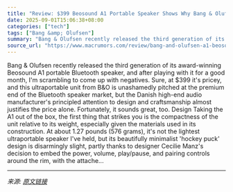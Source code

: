 ```yaml
---
title: "Review: $399 Beosound A1 Portable Speaker Shows Why Bang & Olufsen Commands a Premium"
date: 2025-09-01T15:06:38+08:00
categories: ["tech"]
tags: ["Bang &amp; Olufsen"]
summary: "Bang & Olufsen recently released the third generation of its award-winning Beosound A1 portable Bluetooth speaker, and after playing with it for a good month, I'm scrambling to come up with negatives."
source_url: "https://www.macrumors.com/review/bang-and-olufsen-a1-beosound-speaker-review/"
---
```


Bang & Olufsen recently released the third generation of its award-winning Beosound A1 portable Bluetooth speaker, and after playing with it for a good month, I'm scrambling to come up with negatives. Sure, at &#36;399 it's pricey, and this ultraportable unit from B&amp;O is unashamedly pitched at the premium end of the Bluetooth speaker market, but the Danish high-end audio manufacturer's principled attention to design and craftsmanship almost justifies the price alone. Fortunately, it sounds great, too. Design Taking the A1 out of the box, the first thing that strikes you is the compactness of the unit relative to its weight, especially given the materials used in its construction. At about 1.27 pounds (576 grams), it's not the lightest ultraportable speaker I've held, but its beautifully minimalist 'hockey puck' design is disarmingly slight, partly thanks to designer Cecilie Manz's decision to embed the power, volume, play/pause, and pairing controls around the rim, with the attache...

---

*来源: [原文链接](https://www.macrumors.com/review/bang-and-olufsen-a1-beosound-speaker-review/)*
